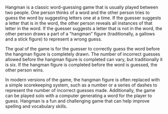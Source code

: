 Hangman is a classic word-guessing game that is usually played between two people. One person thinks of a word and the other person tries to guess the word by suggesting letters one at a time. If the guesser suggests a letter that is in the word, the other person reveals all instances of that letter in the word. If the guesser suggests a letter that is not in the word, the other person draws a part of a "hangman" figure (traditionally, a gallows and a stick figure) to represent a wrong guess.

The goal of the game is for the guesser to correctly guess the word before the hangman figure is completely drawn. The number of incorrect guesses allowed before the hangman figure is completed can vary, but traditionally it is six. If the hangman figure is completed before the word is guessed, the other person wins.

In modern versions of the game, the hangman figure is often replaced with a simple scorekeeping system, such as a number or a series of dashes to represent the number of incorrect guesses made. Additionally, the game can be played solo with a computer generating a word for the player to guess. Hangman is a fun and challenging game that can help improve spelling and vocabulary skills.
